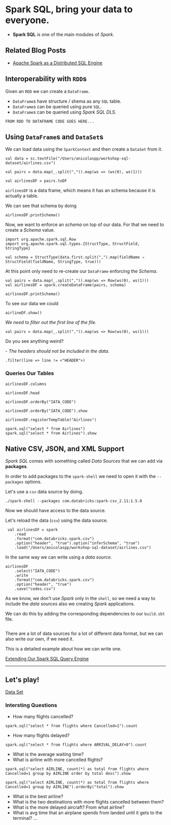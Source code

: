 
# Spark SQL, bring your data to everyone. 

- **Spark SQL** is one of the main modules of *Spark*.

## Related Blog Posts

- [Apache Spark as a Distributed SQL Engine](https://medium.com/@anicolaspp/apache-spark-as-a-distributed-sql-engine-4373e254e0f9)


## Interoperability with `RDD`s

Given an `RDD` we can create a `DataFrame`.

- `DataFrame`s have structure / shema as any `SQL` table. 
- `DataFrame`s can be queried using pure `SQL`.
- `DataFrame`s can be queried using *Spark SQL DLS*.


```
FROM RDD TO DATAFRAME CODE GOES HERE...
```

## Using `DataFrame`s and `DataSet`s

We can load data using the `SparkContext` and then create a `DataSet` from it.

```
val data = sc.textFile("/Users/anicolaspp/workshop-sql-dataset/airlines.csv")

val pairs = data.map(_.split(",")).map(ws => (ws(0), ws(1)))

val airlinesDF = pairs.toDF
```

`airlinesDF` is a data frame, which means it has an schema because it is actually a table.

We can see that schema by doing

```
airlinesDF.printSchema()
```

Now, we want to enforce an *schema* on top of our data. For that we need to create a *Schema* value.

```
import org.apache.spark.sql.Row
import org.apache.spark.sql.types.{StructType, StructField, StringType}

val schema = StructType(data.first.split(",").map(fieldName ⇒ StructField(fieldName, StringType, true)))
```
At this point only need to re-create our `DataFrame` enforcing the *Schema*.

```
val pairs = data.map(_.split(",")).map(ws => Row(ws(0), ws(1)))
val airlinesDF = spark.createDataFrame(pairs, schema)

airlinesDF.printSchema()
```

To see our data we could

```
airlineDF.show()
```

*We need to filter out the first line of the file.*

```
val pairs = data.map(_.split(",")).map(ws => Row(ws(0), ws(1)))
```

Do you see anything weird?

*- The headers should not be included in the data.*

```
.filter(line => line != <"HEADER">)
```

### Queries Our Tables

```
airlinesDF.columns

airlinesDF.head

airlinesDF.orderBy("IATA_CODE")

airlinesDF.orderBy("IATA_CODE").show
```
```
airlinesDF.registerTempTable("Airlines")
```
```
spark.sql("select * from Airlines")
spark.sql("select * from Airlines").show

```

## Native CSV, JSON, and XML Support

*Spark SQL* comes with something called *Data Sources* that we can add via **packages**. 

In order to add packages to the `spark-shell` we need to open it with the `--packages` options.

Let's use a `csv` data source by doing.

```
./spark-shell --packages com.databricks:spark-csv_2.11:1.5.0
```	

Now we should have access to the data source.

Let's reload the data (`csv`) using the data source.

```
 val airlinesDF = spark
 	.read
 	.format("com.databricks.spark.csv")
 	.option("header", "true").option("inferSchema", "true")
 	.load("/Users/anicolaspp/workshop-sql-dataset/airlines.csv")
```

In the same way we can write using a *data source*.

```
airlinesDF
	.select("IATA_CODE")
	.write
	.format("com.databricks.spark.csv")
	.option("header", "true")
	.save("codes.csv")
```

As we know, we don't use *Spark* only in the `shell`, so we need a way to include the *data sources* also we creating *Spark* applications.

We can do this by adding the corresponding dependencies to our `build.sbt` file.

```

```

There are a lot of data sources for a lot of different data format, but we can also write our own, if we need it. 

This is a detailed example about how we can write one. 

[Extending Our Spark SQL Query Engine](https://medium.com/hacker-daily/extending-our-spark-sql-query-engine-5f4a088de986)

----

## Let's play!

[Data Set](sql-dataset.md)

### Intersting Questions
- How many flights cancelled?
```
spark.sql("select * from flights where Cancelled=1").count
```

- How many flights delayed?
```
spark.sql("select * from flights where ARRIVAL_DELAY>0").count
```
- What is the average waiting time?
- What is airline with more cancelled flights?
```
spark.sql("select AIRLINE, count(*) as total from flights where Cancelled=1 group by AIRLINE order by total desc").show
```
```
spark.sql("select AIRLINE, count(*) as total from flights where Cancelled=1 group by AIRLINE").orderBy("total").show
```
- What is the best airline?
- What is the two destinations with more flights cancelled between them?
- What is the more delayed aircraft? From what airline?
- What is avg time that an airplane spends from landed until it gets to the terminal?
...



